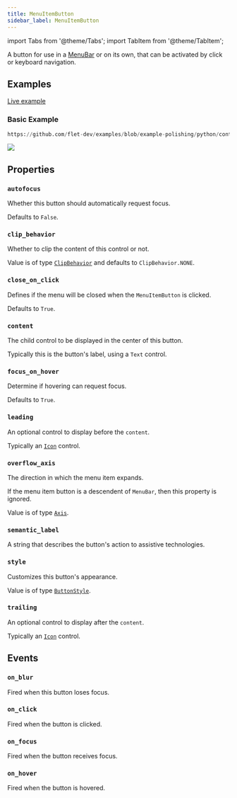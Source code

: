 ```yaml
---
title: MenuItemButton
sidebar_label: MenuItemButton
---
```


import Tabs from '@theme/Tabs';
import TabItem from '@theme/TabItem';

A button for use in a [MenuBar](/docs/controls/menubar) or on its own, that can be activated by click or keyboard
navigation.

## Examples

[Live example](https://flet-controls-gallery.fly.dev/buttons/menuitembutton)

### Basic Example



```python reference
https://github.com/flet-dev/examples/blob/example-polishing/python/controls/buttons/menu-item-button/menu-item-button-example.py
```


<img src="/img/docs/controls/menu-item-button/menu-item-button.gif" className="screenshot-20" />

## Properties

### `autofocus`

Whether this button should automatically request focus.

Defaults to `False`.

### `clip_behavior`

Whether to clip the content of this control or not.

Value is of type [`ClipBehavior`](/docs/reference/types/clipbehavior) and defaults to `ClipBehavior.NONE`.

### `close_on_click`

Defines if the menu will be closed when the `MenuItemButton` is clicked.

Defaults to `True`.

### `content`

The child control to be displayed in the center of this button.

Typically this is the button's label, using a `Text` control.

### `focus_on_hover`

Determine if hovering can request focus.

Defaults to `True`.

### `leading`

An optional control to display before the `content`.

Typically an [`Icon`](/docs/controls/icon) control.

### `overflow_axis`

The direction in which the menu item expands.

If the menu item button is a descendent of `MenuBar`, then this property is ignored.

Value is of type [`Axis`](/docs/reference/types/axis).

### `semantic_label`

A string that describes the button's action to assistive technologies.

### `style`

Customizes this button's appearance.

Value is of type [`ButtonStyle`](/docs/reference/types/buttonstyle).

### `trailing`

An optional control to display after the `content`.

Typically an [`Icon`](/docs/controls/icon) control.

## Events

### `on_blur`

Fired when this button loses focus.

### `on_click`

Fired when the button is clicked.

### `on_focus`

Fired when the button receives focus.

### `on_hover`

Fired when the button is hovered.
